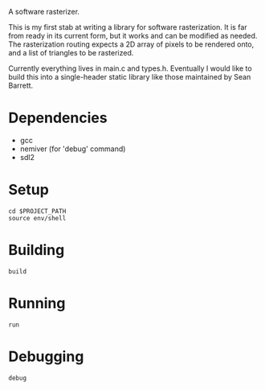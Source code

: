 A software rasterizer.

This is my first stab at writing a library for software rasterization.
It is far from ready in its current form, but it works and can be modified as needed.
The rasterization routing expects a 2D array of pixels to be rendered onto, and a list of triangles to be
rasterized.

Currently everything lives in main.c and types.h.
Eventually I would like to build this into a single-header static library like those maintained by Sean Barrett.

# Dependencies
- gcc
- nemiver (for 'debug' command)
- sdl2

# Setup

    cd $PROJECT_PATH
    source env/shell

# Building

    build

# Running

    run

# Debugging

    debug
